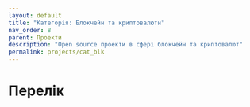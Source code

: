 ```yaml
---
layout: default
title: "Категорія: Блокчейн та криптовалюти"
nav_order: 8
parent: Проекти
description: "Open source проекти в сфері блокчейн та криптовалют"
permalink: projects/cat_blk
---
```


# Перелік
